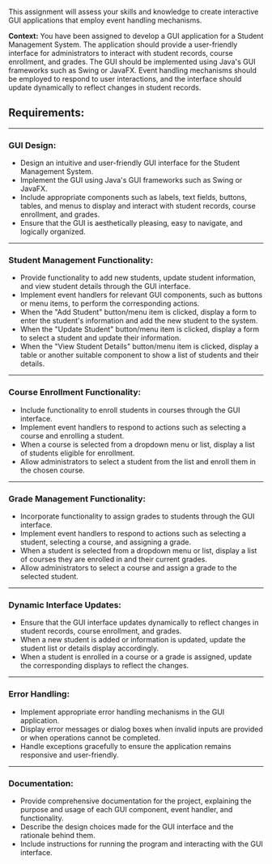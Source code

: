 This assignment will assess your skills and knowledge to create interactive GUI applications that employ event handling mechanisms.

**Context:** You have been assigned to develop a GUI application for a Student Management System. The application should provide a user-friendly interface for administrators to interact with student records, course enrollment, and grades. The GUI should be implemented using Java's GUI frameworks such as Swing or JavaFX. Event handling mechanisms should be employed to respond to user interactions, and the interface should update dynamically to reflect changes in student records.

## Requirements:
--------
### GUI Design:

+ Design an intuitive and user-friendly GUI interface for the Student Management System.
+ Implement the GUI using Java's GUI frameworks such as Swing or JavaFX.
+ Include appropriate components such as labels, text fields, buttons, tables, and menus to display and interact with student records, course enrollment, and grades.
+ Ensure that the GUI is aesthetically pleasing, easy to navigate, and logically organized.
-------
### Student Management Functionality:

+ Provide functionality to add new students, update student information, and view student details through the GUI interface.
+ Implement event handlers for relevant GUI components, such as buttons or menu items, to perform the corresponding actions.
+ When the "Add Student" button/menu item is clicked, display a form to enter the student's information and add the new student to the system.
+ When the "Update Student" button/menu item is clicked, display a form to select a student and update their information.
+ When the "View Student Details" button/menu item is clicked, display a table or another suitable component to show a list of students and their details.
------
### Course Enrollment Functionality:

+ Include functionality to enroll students in courses through the GUI interface.
+ Implement event handlers to respond to actions such as selecting a course and enrolling a student.
+ When a course is selected from a dropdown menu or list, display a list of students eligible for enrollment.
+ Allow administrators to select a student from the list and enroll them in the chosen course.
----
### Grade Management Functionality:

+ Incorporate functionality to assign grades to students through the GUI interface.
+ Implement event handlers to respond to actions such as selecting a student, selecting a course, and assigning a grade.
+ When a student is selected from a dropdown menu or list, display a list of courses they are enrolled in and their current grades.
+ Allow administrators to select a course and assign a grade to the selected student.
----
### Dynamic Interface Updates:

+ Ensure that the GUI interface updates dynamically to reflect changes in student records, course enrollment, and grades.
+ When a new student is added or information is updated, update the student list or details display accordingly.
+ When a student is enrolled in a course or a grade is assigned, update the corresponding displays to reflect the changes.
---
### Error Handling:

+ Implement appropriate error handling mechanisms in the GUI application.
+ Display error messages or dialog boxes when invalid inputs are provided or when operations cannot be completed.
+ Handle exceptions gracefully to ensure the application remains responsive and user-friendly.
------
### Documentation:

+ Provide comprehensive documentation for the project, explaining the purpose and usage of each GUI component, event handler, and functionality.
+ Describe the design choices made for the GUI interface and the rationale behind them.
+ Include instructions for running the program and interacting with the GUI interface.
